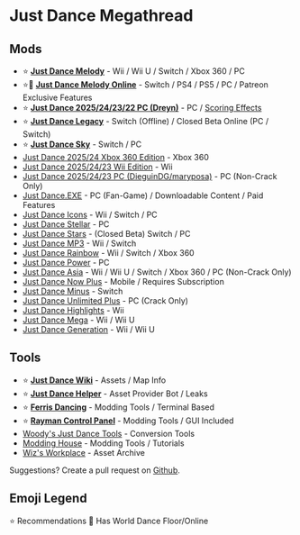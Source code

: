 # Just Dance Megathread

## Mods

* ⭐ **[Just Dance Melody](https://discord.gg/mitchy)** - Wii / Wii U / Switch / Xbox 360 / PC
* ⭐🛜 **[Just Dance Melody Online](https://discord.gg/mitchy)** - Switch / PS4 / PS5 / PC / Patreon Exclusive Features
* ⭐ **[Just Dance 2025/24/23/22 PC (Dreyn)](https://discord.gg/nqAjYsgxUM)** - PC / [Scoring Effects](https://discord.gg/7aycwaGVph)
* ⭐ **[Just Dance Legacy](https://discord.gg/swJUhPG6JT)** - Switch (Offline) / Closed Beta Online (PC / Switch)
* ⭐ **[Just Dance Sky](https://discord.gg/VeNBwm32)** - Switch / PC
* [Just Dance 2025/24 Xbox 360 Edition](https://discord.gg/9SQqSQgWej) - Xbox 360
* [Just Dance 2025/24/23 Wii Edition](https://discord.gg/NJg2jdEast) - Wii
* [Just Dance 2025/24/23 PC (DieguinDG/maryposa)](https://discord.gg/F35fr4APNJ) - PC (Non-Crack Only)
* [Just Dance.EXE](https://discord.gg/2bTTNgtRBg) - PC (Fan-Game) / Downloadable Content / Paid Features
* [Just Dance Icons](https://discord.gg/KDmHZA9naM) - Wii / Switch / PC
* [Just Dance Stellar](https://discord.gg/gwybFNQGTv) - PC
* [Just Dance Stars](https://discord.gg/5eS5dUS8) - (Closed Beta) Switch / PC
* [Just Dance MP3](https://discord.gg/q8um6WzT5t) - Wii / Switch
* [Just Dance Rainbow](https://discord.gg/9SQqSQgWej) - Wii / Switch / Xbox 360
* [Just Dance Power](https://discord.gg/e44Wpk4bg8) - PC
* [Just Dance Asia](https://discord.gg/mitchy) - Wii / Wii U / Switch / Xbox 360 / PC (Non-Crack Only)
* [Just Dance Now Plus](https://discord.gg/just-dance-now-plus-924976774285254727) - Mobile / Requires Subscription
* [Just Dance Minus](https://discord.gg/GQHcQFGNt9) - Switch
* [Just Dance Unlimited Plus](https://discord.gg/jd-unlimited-plus-838820235003822120) - PC (Crack Only)
* [Just Dance Highlights](https://discord.gg/dD9gAKCpx2) - Wii
* [Just Dance Mega](https://discord.gg/c7nzFdvUS2) - Wii / Wii U
* [Just Dance Generation](https://discord.gg/c7nzFdvUS2) - Wii / Wii U

## Tools

* ⭐ **[Just Dance Wiki](https://justdance.fandom.com/wiki/Home)** - Assets / Map Info
* ⭐ **[Just Dance Helper](https://discord.gg/just-dance-helper-jdh-800263354924531762)** - Asset Provider Bot / Leaks
* ⭐ **[Ferris Dancing](https://github.com/Kriskras99/ferris_dancing)** - Modding Tools / Terminal Based
* ⭐ **[Rayman Control Panel](https://github.com/RayCarrot/RayCarrot.RCP.Metro)** - Modding Tools / GUI Included
* [Woody's Just Dance Tools](https://github.com/WodsonKun/JustDanceTools) - Conversion Tools
* [Modding House](https://discord.gg/aBwTFZSDFd) - Modding Tools / Tutorials
* [Wiz's Workplace](https://discord.gg/gwybFNQGTv) - Asset Archive

Suggestions? Create a pull request on [Github](https://github.com/Numerosityy/jdmegathread).

## Emoji Legend
⭐ Recommendations
🛜 Has World Dance Floor/Online
